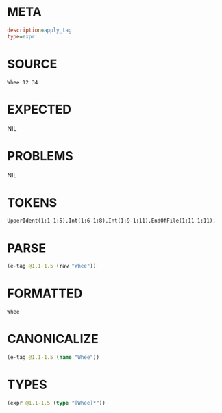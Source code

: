 # META
~~~ini
description=apply_tag
type=expr
~~~
# SOURCE
~~~roc
Whee 12 34
~~~
# EXPECTED
NIL
# PROBLEMS
NIL
# TOKENS
~~~zig
UpperIdent(1:1-1:5),Int(1:6-1:8),Int(1:9-1:11),EndOfFile(1:11-1:11),
~~~
# PARSE
~~~clojure
(e-tag @1.1-1.5 (raw "Whee"))
~~~
# FORMATTED
~~~roc
Whee
~~~
# CANONICALIZE
~~~clojure
(e-tag @1.1-1.5 (name "Whee"))
~~~
# TYPES
~~~clojure
(expr @1.1-1.5 (type "[Whee]*"))
~~~
